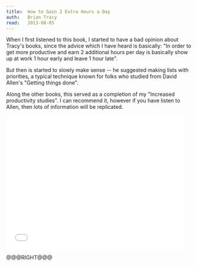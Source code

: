 ```yaml
---
title:	How to Gain 2 Extra Hours a Day
auth:	Brian Tracy
read:	2013-08-05
---
```





When I first listened to this book, I started to have a bad opinion about Tracy's
books, since the advice which I have heard is basically: "In order to get
more productive and earn 2 additional hours per day is basically show up at
work 1 hour early and leave 1 hour late".

But then is started to slowly make sense -- he suggested making lists with
priorities, a typical technique known for folks who studied from David
Allen's "Getting things done".

Along the other books, this served as a completion of my "Increased
productivity studies". I can recommend it, however if you have listen to
Allen, then lots of information will be replicated.

<iframe width="480" height="360" src="//www.youtube.com/embed/PSGiUiMo_ZE" frameborder="0" allowfullscreen></iframe>

@@@RIGHT@@@
